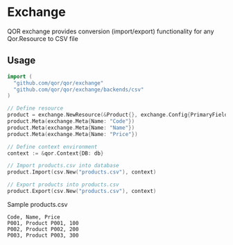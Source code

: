 # Exchange

QOR exchange provides conversion (import/export) functionality for any Qor.Resource to CSV file


## Usage

```go
import (
  "github.com/qor/qor/exchange"
  "github.com/qor/qor/exchange/backends/csv"
)

// Define resource
product = exchange.NewResource(&Product{}, exchange.Config{PrimaryField: "Code"})
product.Meta(exchange.Meta{Name: "Code"})
product.Meta(exchange.Meta{Name: "Name"})
product.Meta(exchange.Meta{Name: "Price"})

// Define context environment
context := &qor.Context{DB: db}

// Import products.csv into database
product.Import(csv.New("products.csv"), context)

// Export products into products.csv
product.Export(csv.New("products.csv"), context)
```

Sample products.csv

```csv
Code, Name, Price
P001, Product P001, 100
P002, Product P002, 200
P003, Product P003, 300
```
